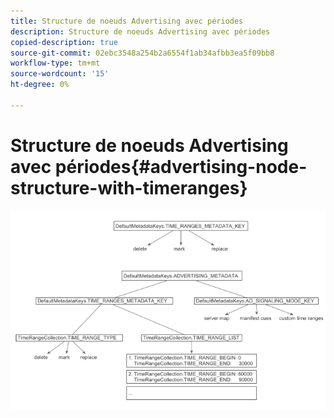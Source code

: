 ```yaml
---
title: Structure de noeuds Advertising avec périodes
description: Structure de noeuds Advertising avec périodes
copied-description: true
source-git-commit: 02ebc3548a254b2a6554f1ab34afbb3ea5f09bb8
workflow-type: tm+mt
source-wordcount: '15'
ht-degree: 0%

---
```


# Structure de noeuds Advertising avec périodes{#advertising-node-structure-with-timeranges}

<!--<a id="fig_CD71214FBF8945729FC34CD2F0047EF8"></a>-->

![](assets/psdk_ad-node-structure_web.png)

